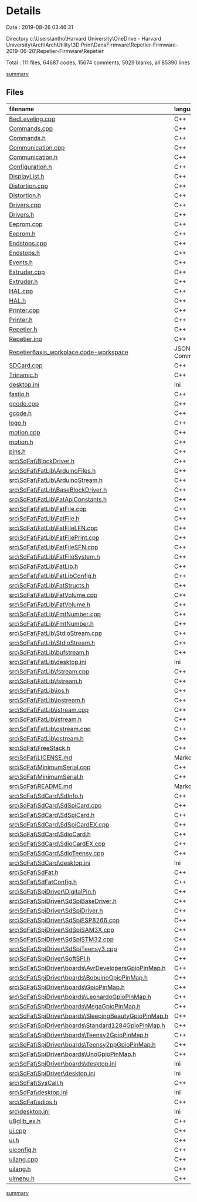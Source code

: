 # Details

Date : 2019-08-26 03:46:31

Directory c:\Users\antho\Harvard University\OneDrive - Harvard University\Arch\ArchUtility\3D Print\DanaFirmware\Repetier-Firmware-2019-06-20\Repetier-Firmware\Repetier

Total : 111 files,  64687 codes, 15674 comments, 5029 blanks, all 85390 lines

[summary](results.md)

## Files
| filename | language | code | comment | blank | total |
| :--- | :--- | ---: | ---: | ---: | ---: |
| [BedLeveling.cpp](file:///c%3A/Users/antho/Harvard%20University/OneDrive%20-%20Harvard%20University/Arch/ArchUtility/3D%20Print/DanaFirmware/Repetier-Firmware-2019-06-20/Repetier-Firmware/Repetier/BedLeveling.cpp) | C++ | 682 | 238 | 39 | 959 |
| [Commands.cpp](file:///c%3A/Users/antho/Harvard%20University/OneDrive%20-%20Harvard%20University/Arch/ArchUtility/3D%20Print/DanaFirmware/Repetier-Firmware-2019-06-20/Repetier-Firmware/Repetier/Commands.cpp) | C++ | 2,686 | 226 | 99 | 3,011 |
| [Commands.h](file:///c%3A/Users/antho/Harvard%20University/OneDrive%20-%20Harvard%20University/Arch/ArchUtility/3D%20Print/DanaFirmware/Repetier-Firmware-2019-06-20/Repetier-Firmware/Repetier/Commands.h) | C++ | 28 | 22 | 4 | 54 |
| [Communication.cpp](file:///c%3A/Users/antho/Harvard%20University/OneDrive%20-%20Harvard%20University/Arch/ArchUtility/3D%20Print/DanaFirmware/Repetier-Firmware-2019-06-20/Repetier-Firmware/Repetier/Communication.cpp) | C++ | 609 | 28 | 27 | 664 |
| [Communication.h](file:///c%3A/Users/antho/Harvard%20University/OneDrive%20-%20Harvard%20University/Arch/ArchUtility/3D%20Print/DanaFirmware/Repetier-Firmware-2019-06-20/Repetier-Firmware/Repetier/Communication.h) | C++ | 503 | 33 | 13 | 549 |
| [Configuration.h](file:///c%3A/Users/antho/Harvard%20University/OneDrive%20-%20Harvard%20University/Arch/ArchUtility/3D%20Print/DanaFirmware/Repetier-Firmware-2019-06-20/Repetier-Firmware/Repetier/Configuration.h) | C++ | 533 | 961 | 64 | 1,558 |
| [DisplayList.h](file:///c%3A/Users/antho/Harvard%20University/OneDrive%20-%20Harvard%20University/Arch/ArchUtility/3D%20Print/DanaFirmware/Repetier-Firmware-2019-06-20/Repetier-Firmware/Repetier/DisplayList.h) | C++ | 1,592 | 136 | 166 | 1,894 |
| [Distortion.cpp](file:///c%3A/Users/antho/Harvard%20University/OneDrive%20-%20Harvard%20University/Arch/ArchUtility/3D%20Print/DanaFirmware/Repetier-Firmware-2019-06-20/Repetier-Firmware/Repetier/Distortion.cpp) | C++ | 308 | 100 | 33 | 441 |
| [Distortion.h](file:///c%3A/Users/antho/Harvard%20University/OneDrive%20-%20Harvard%20University/Arch/ArchUtility/3D%20Print/DanaFirmware/Repetier-Firmware-2019-06-20/Repetier-Firmware/Repetier/Distortion.h) | C++ | 45 | 37 | 5 | 87 |
| [Drivers.cpp](file:///c%3A/Users/antho/Harvard%20University/OneDrive%20-%20Harvard%20University/Arch/ArchUtility/3D%20Print/DanaFirmware/Repetier-Firmware-2019-06-20/Repetier-Firmware/Repetier/Drivers.cpp) | C++ | 206 | 28 | 20 | 254 |
| [Drivers.h](file:///c%3A/Users/antho/Harvard%20University/OneDrive%20-%20Harvard%20University/Arch/ArchUtility/3D%20Print/DanaFirmware/Repetier-Firmware-2019-06-20/Repetier-Firmware/Repetier/Drivers.h) | C++ | 207 | 52 | 10 | 269 |
| [Eeprom.cpp](file:///c%3A/Users/antho/Harvard%20University/OneDrive%20-%20Harvard%20University/Arch/ArchUtility/3D%20Print/DanaFirmware/Repetier-Firmware-2019-06-20/Repetier-Firmware/Repetier/Eeprom.cpp) | C++ | 1,101 | 63 | 36 | 1,200 |
| [Eeprom.h](file:///c%3A/Users/antho/Harvard%20University/OneDrive%20-%20Harvard%20University/Arch/ArchUtility/3D%20Print/DanaFirmware/Repetier-Firmware-2019-06-20/Repetier-Firmware/Repetier/Eeprom.h) | C++ | 565 | 34 | 23 | 622 |
| [Endstops.cpp](file:///c%3A/Users/antho/Harvard%20University/OneDrive%20-%20Harvard%20University/Arch/ArchUtility/3D%20Print/DanaFirmware/Repetier-Firmware-2019-06-20/Repetier-Firmware/Repetier/Endstops.cpp) | C++ | 277 | 23 | 17 | 317 |
| [Endstops.h](file:///c%3A/Users/antho/Harvard%20University/OneDrive%20-%20Harvard%20University/Arch/ArchUtility/3D%20Print/DanaFirmware/Repetier-Firmware-2019-06-20/Repetier-Firmware/Repetier/Endstops.h) | C++ | 173 | 18 | 7 | 198 |
| [Events.h](file:///c%3A/Users/antho/Harvard%20University/OneDrive%20-%20Harvard%20University/Arch/ArchUtility/3D%20Print/DanaFirmware/Repetier-Firmware-2019-06-20/Repetier-Firmware/Repetier/Events.h) | C++ | 47 | 67 | 17 | 131 |
| [Extruder.cpp](file:///c%3A/Users/antho/Harvard%20University/OneDrive%20-%20Harvard%20University/Arch/ArchUtility/3D%20Print/DanaFirmware/Repetier-Firmware-2019-06-20/Repetier-Firmware/Repetier/Extruder.cpp) | C++ | 2,716 | 108 | 83 | 2,907 |
| [Extruder.h](file:///c%3A/Users/antho/Harvard%20University/OneDrive%20-%20Harvard%20University/Arch/ArchUtility/3D%20Print/DanaFirmware/Repetier-Firmware-2019-06-20/Repetier-Firmware/Repetier/Extruder.h) | C++ | 324 | 18 | 18 | 360 |
| [HAL.cpp](file:///c%3A/Users/antho/Harvard%20University/OneDrive%20-%20Harvard%20University/Arch/ArchUtility/3D%20Print/DanaFirmware/Repetier-Firmware-2019-06-20/Repetier-Firmware/Repetier/HAL.cpp) | C++ | 1,142 | 192 | 94 | 1,428 |
| [HAL.h](file:///c%3A/Users/antho/Harvard%20University/OneDrive%20-%20Harvard%20University/Arch/ArchUtility/3D%20Print/DanaFirmware/Repetier-Firmware-2019-06-20/Repetier-Firmware/Repetier/HAL.h) | C++ | 634 | 110 | 42 | 786 |
| [Printer.cpp](file:///c%3A/Users/antho/Harvard%20University/OneDrive%20-%20Harvard%20University/Arch/ArchUtility/3D%20Print/DanaFirmware/Repetier-Firmware-2019-06-20/Repetier-Firmware/Repetier/Printer.cpp) | C++ | 2,739 | 309 | 121 | 3,169 |
| [Printer.h](file:///c%3A/Users/antho/Harvard%20University/OneDrive%20-%20Harvard%20University/Arch/ArchUtility/3D%20Print/DanaFirmware/Repetier-Firmware-2019-06-20/Repetier-Firmware/Repetier/Printer.h) | C++ | 1,178 | 200 | 111 | 1,489 |
| [Repetier.h](file:///c%3A/Users/antho/Harvard%20University/OneDrive%20-%20Harvard%20University/Arch/ArchUtility/3D%20Print/DanaFirmware/Repetier-Firmware-2019-06-20/Repetier-Firmware/Repetier/Repetier.h) | C++ | 899 | 102 | 137 | 1,138 |
| [Repetier.ino](file:///c%3A/Users/antho/Harvard%20University/OneDrive%20-%20Harvard%20University/Arch/ArchUtility/3D%20Print/DanaFirmware/Repetier-Firmware-2019-06-20/Repetier-Firmware/Repetier/Repetier.ino) | C++ | 12 | 184 | 13 | 209 |
| [Repetier6axis_workplace.code-workspace](file:///c%3A/Users/antho/Harvard%20University/OneDrive%20-%20Harvard%20University/Arch/ArchUtility/3D%20Print/DanaFirmware/Repetier-Firmware-2019-06-20/Repetier-Firmware/Repetier/Repetier6axis_workplace.code-workspace) | JSON with Comments | 8 | 0 | 0 | 8 |
| [SDCard.cpp](file:///c%3A/Users/antho/Harvard%20University/OneDrive%20-%20Harvard%20University/Arch/ArchUtility/3D%20Print/DanaFirmware/Repetier-Firmware-2019-06-20/Repetier-Firmware/Repetier/SDCard.cpp) | C++ | 684 | 76 | 56 | 816 |
| [Trinamic.h](file:///c%3A/Users/antho/Harvard%20University/OneDrive%20-%20Harvard%20University/Arch/ArchUtility/3D%20Print/DanaFirmware/Repetier-Firmware-2019-06-20/Repetier-Firmware/Repetier/Trinamic.h) | C++ | 151 | 7 | 10 | 168 |
| [desktop.ini](file:///c%3A/Users/antho/Harvard%20University/OneDrive%20-%20Harvard%20University/Arch/ArchUtility/3D%20Print/DanaFirmware/Repetier-Firmware-2019-06-20/Repetier-Firmware/Repetier/desktop.ini) | Ini | 4 | 0 | 1 | 5 |
| [fastio.h](file:///c%3A/Users/antho/Harvard%20University/OneDrive%20-%20Harvard%20University/Arch/ArchUtility/3D%20Print/DanaFirmware/Repetier-Firmware-2019-06-20/Repetier-Firmware/Repetier/fastio.h) | C++ | 3,211 | 76 | 451 | 3,738 |
| [gcode.cpp](file:///c%3A/Users/antho/Harvard%20University/OneDrive%20-%20Harvard%20University/Arch/ArchUtility/3D%20Print/DanaFirmware/Repetier-Firmware-2019-06-20/Repetier-Firmware/Repetier/gcode.cpp) | C++ | 1,374 | 146 | 43 | 1,563 |
| [gcode.h](file:///c%3A/Users/antho/Harvard%20University/OneDrive%20-%20Harvard%20University/Arch/ArchUtility/3D%20Print/DanaFirmware/Repetier-Firmware-2019-06-20/Repetier-Firmware/Repetier/gcode.h) | C++ | 295 | 29 | 25 | 349 |
| [logo.h](file:///c%3A/Users/antho/Harvard%20University/OneDrive%20-%20Harvard%20University/Arch/ArchUtility/3D%20Print/DanaFirmware/Repetier-Firmware-2019-06-20/Repetier-Firmware/Repetier/logo.h) | C++ | 40 | 4 | 3 | 47 |
| [motion.cpp](file:///c%3A/Users/antho/Harvard%20University/OneDrive%20-%20Harvard%20University/Arch/ArchUtility/3D%20Print/DanaFirmware/Repetier-Firmware-2019-06-20/Repetier-Firmware/Repetier/motion.cpp) | C++ | 2,788 | 616 | 207 | 3,611 |
| [motion.h](file:///c%3A/Users/antho/Harvard%20University/OneDrive%20-%20Harvard%20University/Arch/ArchUtility/3D%20Print/DanaFirmware/Repetier-Firmware-2019-06-20/Repetier-Firmware/Repetier/motion.h) | C++ | 792 | 37 | 28 | 857 |
| [pins.h](file:///c%3A/Users/antho/Harvard%20University/OneDrive%20-%20Harvard%20University/Arch/ArchUtility/3D%20Print/DanaFirmware/Repetier-Firmware-2019-06-20/Repetier-Firmware/Repetier/pins.h) | C++ | 1,873 | 808 | 578 | 3,259 |
| [src\SdFat\BlockDriver.h](file:///c%3A/Users/antho/Harvard%20University/OneDrive%20-%20Harvard%20University/Arch/ArchUtility/3D%20Print/DanaFirmware/Repetier-Firmware-2019-06-20/Repetier-Firmware/Repetier/src/SdFat/BlockDriver.h) | C++ | 10 | 30 | 1 | 41 |
| [src\SdFat\FatLib\ArduinoFiles.h](file:///c%3A/Users/antho/Harvard%20University/OneDrive%20-%20Harvard%20University/Arch/ArchUtility/3D%20Print/DanaFirmware/Repetier-Firmware-2019-06-20/Repetier-Firmware/Repetier/src/SdFat/FatLib/ArduinoFiles.h) | C++ | 96 | 153 | 1 | 250 |
| [src\SdFat\FatLib\ArduinoStream.h](file:///c%3A/Users/antho/Harvard%20University/OneDrive%20-%20Harvard%20University/Arch/ArchUtility/3D%20Print/DanaFirmware/Repetier-Firmware-2019-06-20/Repetier-Firmware/Repetier/src/SdFat/FatLib/ArduinoStream.h) | C++ | 85 | 64 | 5 | 154 |
| [src\SdFat\FatLib\BaseBlockDriver.h](file:///c%3A/Users/antho/Harvard%20University/OneDrive%20-%20Harvard%20University/Arch/ArchUtility/3D%20Print/DanaFirmware/Repetier-Firmware-2019-06-20/Repetier-Firmware/Repetier/src/SdFat/FatLib/BaseBlockDriver.h) | C++ | 14 | 66 | 1 | 81 |
| [src\SdFat\FatLib\FatApiConstants.h](file:///c%3A/Users/antho/Harvard%20University/OneDrive%20-%20Harvard%20University/Arch/ArchUtility/3D%20Print/DanaFirmware/Repetier-Firmware-2019-06-20/Repetier-Firmware/Repetier/src/SdFat/FatLib/FatApiConstants.h) | C++ | 22 | 48 | 3 | 73 |
| [src\SdFat\FatLib\FatFile.cpp](file:///c%3A/Users/antho/Harvard%20University/OneDrive%20-%20Harvard%20University/Arch/ArchUtility/3D%20Print/DanaFirmware/Repetier-Firmware-2019-06-20/Repetier-Firmware/Repetier/src/SdFat/FatLib/FatFile.cpp) | C++ | 1,200 | 222 | 76 | 1,498 |
| [src\SdFat\FatLib\FatFile.h](file:///c%3A/Users/antho/Harvard%20University/OneDrive%20-%20Harvard%20University/Arch/ArchUtility/3D%20Print/DanaFirmware/Repetier-Firmware-2019-06-20/Repetier-Firmware/Repetier/src/SdFat/FatLib/FatFile.h) | C++ | 295 | 667 | 8 | 970 |
| [src\SdFat\FatLib\FatFileLFN.cpp](file:///c%3A/Users/antho/Harvard%20University/OneDrive%20-%20Harvard%20University/Arch/ArchUtility/3D%20Print/DanaFirmware/Repetier-Firmware-2019-06-20/Repetier-Firmware/Repetier/src/SdFat/FatLib/FatFileLFN.cpp) | C++ | 559 | 104 | 27 | 690 |
| [src\SdFat\FatLib\FatFilePrint.cpp](file:///c%3A/Users/antho/Harvard%20University/OneDrive%20-%20Harvard%20University/Arch/ArchUtility/3D%20Print/DanaFirmware/Repetier-Firmware-2019-06-20/Repetier-Firmware/Repetier/src/SdFat/FatLib/FatFilePrint.cpp) | C++ | 270 | 92 | 11 | 373 |
| [src\SdFat\FatLib\FatFileSFN.cpp](file:///c%3A/Users/antho/Harvard%20University/OneDrive%20-%20Harvard%20University/Arch/ArchUtility/3D%20Print/DanaFirmware/Repetier-Firmware-2019-06-20/Repetier-Firmware/Repetier/src/SdFat/FatLib/FatFileSFN.cpp) | C++ | 209 | 56 | 14 | 279 |
| [src\SdFat\FatLib\FatFileSystem.h](file:///c%3A/Users/antho/Harvard%20University/OneDrive%20-%20Harvard%20University/Arch/ArchUtility/3D%20Print/DanaFirmware/Repetier-Firmware-2019-06-20/Repetier-Firmware/Repetier/src/SdFat/FatLib/FatFileSystem.h) | C++ | 211 | 408 | 5 | 624 |
| [src\SdFat\FatLib\FatLib.h](file:///c%3A/Users/antho/Harvard%20University/OneDrive%20-%20Harvard%20University/Arch/ArchUtility/3D%20Print/DanaFirmware/Repetier-Firmware-2019-06-20/Repetier-Firmware/Repetier/src/SdFat/FatLib/FatLib.h) | C++ | 10 | 26 | 1 | 37 |
| [src\SdFat\FatLib\FatLibConfig.h](file:///c%3A/Users/antho/Harvard%20University/OneDrive%20-%20Harvard%20University/Arch/ArchUtility/3D%20Print/DanaFirmware/Repetier-Firmware-2019-06-20/Repetier-Firmware/Repetier/src/SdFat/FatLib/FatLibConfig.h) | C++ | 45 | 100 | 2 | 147 |
| [src\SdFat\FatLib\FatStructs.h](file:///c%3A/Users/antho/Harvard%20University/OneDrive%20-%20Harvard%20University/Arch/ArchUtility/3D%20Print/DanaFirmware/Repetier-Firmware-2019-06-20/Repetier-Firmware/Repetier/src/SdFat/FatLib/FatStructs.h) | C++ | 219 | 659 | 5 | 883 |
| [src\SdFat\FatLib\FatVolume.cpp](file:///c%3A/Users/antho/Harvard%20University/OneDrive%20-%20Harvard%20University/Arch/ArchUtility/3D%20Print/DanaFirmware/Repetier-Firmware-2019-06-20/Repetier-Firmware/Repetier/src/SdFat/FatLib/FatVolume.cpp) | C++ | 492 | 82 | 33 | 607 |
| [src\SdFat\FatLib\FatVolume.h](file:///c%3A/Users/antho/Harvard%20University/OneDrive%20-%20Harvard%20University/Arch/ArchUtility/3D%20Print/DanaFirmware/Repetier-Firmware-2019-06-20/Repetier-Firmware/Repetier/src/SdFat/FatLib/FatVolume.h) | C++ | 229 | 143 | 4 | 376 |
| [src\SdFat\FatLib\FmtNumber.cpp](file:///c%3A/Users/antho/Harvard%20University/OneDrive%20-%20Harvard%20University/Arch/ArchUtility/3D%20Print/DanaFirmware/Repetier-Firmware-2019-06-20/Repetier-Firmware/Repetier/src/SdFat/FatLib/FmtNumber.cpp) | C++ | 354 | 97 | 10 | 461 |
| [src\SdFat\FatLib\FmtNumber.h](file:///c%3A/Users/antho/Harvard%20University/OneDrive%20-%20Harvard%20University/Arch/ArchUtility/3D%20Print/DanaFirmware/Repetier-Firmware-2019-06-20/Repetier-Firmware/Repetier/src/SdFat/FatLib/FmtNumber.h) | C++ | 18 | 25 | 1 | 44 |
| [src\SdFat\FatLib\StdioStream.cpp](file:///c%3A/Users/antho/Harvard%20University/OneDrive%20-%20Harvard%20University/Arch/ArchUtility/3D%20Print/DanaFirmware/Repetier-Firmware-2019-06-20/Repetier-Firmware/Repetier/src/SdFat/FatLib/StdioStream.cpp) | C++ | 454 | 56 | 16 | 526 |
| [src\SdFat\FatLib\StdioStream.h](file:///c%3A/Users/antho/Harvard%20University/OneDrive%20-%20Harvard%20University/Arch/ArchUtility/3D%20Print/DanaFirmware/Repetier-Firmware-2019-06-20/Repetier-Firmware/Repetier/src/SdFat/FatLib/StdioStream.h) | C++ | 206 | 460 | 2 | 668 |
| [src\SdFat\FatLib\bufstream.h](file:///c%3A/Users/antho/Harvard%20University/OneDrive%20-%20Harvard%20University/Arch/ArchUtility/3D%20Print/DanaFirmware/Repetier-Firmware-2019-06-20/Repetier-Firmware/Repetier/src/SdFat/FatLib/bufstream.h) | C++ | 107 | 62 | 4 | 173 |
| [src\SdFat\FatLib\desktop.ini](file:///c%3A/Users/antho/Harvard%20University/OneDrive%20-%20Harvard%20University/Arch/ArchUtility/3D%20Print/DanaFirmware/Repetier-Firmware-2019-06-20/Repetier-Firmware/Repetier/src/SdFat/FatLib/desktop.ini) | Ini | 4 | 0 | 1 | 5 |
| [src\SdFat\FatLib\fstream.cpp](file:///c%3A/Users/antho/Harvard%20University/OneDrive%20-%20Harvard%20University/Arch/ArchUtility/3D%20Print/DanaFirmware/Repetier-Firmware-2019-06-20/Repetier-Firmware/Repetier/src/SdFat/FatLib/fstream.cpp) | C++ | 122 | 41 | 11 | 174 |
| [src\SdFat\FatLib\fstream.h](file:///c%3A/Users/antho/Harvard%20University/OneDrive%20-%20Harvard%20University/Arch/ArchUtility/3D%20Print/DanaFirmware/Repetier-Firmware-2019-06-20/Repetier-Firmware/Repetier/src/SdFat/FatLib/fstream.h) | C++ | 157 | 160 | 4 | 321 |
| [src\SdFat\FatLib\ios.h](file:///c%3A/Users/antho/Harvard%20University/OneDrive%20-%20Harvard%20University/Arch/ArchUtility/3D%20Print/DanaFirmware/Repetier-Firmware-2019-06-20/Repetier-Firmware/Repetier/src/SdFat/FatLib/ios.h) | C++ | 205 | 212 | 7 | 424 |
| [src\SdFat\FatLib\iostream.h](file:///c%3A/Users/antho/Harvard%20University/OneDrive%20-%20Harvard%20University/Arch/ArchUtility/3D%20Print/DanaFirmware/Repetier-Firmware-2019-06-20/Repetier-Firmware/Repetier/src/SdFat/FatLib/iostream.h) | C++ | 58 | 100 | 1 | 159 |
| [src\SdFat\FatLib\istream.cpp](file:///c%3A/Users/antho/Harvard%20University/OneDrive%20-%20Harvard%20University/Arch/ArchUtility/3D%20Print/DanaFirmware/Repetier-Firmware-2019-06-20/Repetier-Firmware/Repetier/src/SdFat/FatLib/istream.cpp) | C++ | 342 | 48 | 8 | 398 |
| [src\SdFat\FatLib\istream.h](file:///c%3A/Users/antho/Harvard%20University/OneDrive%20-%20Harvard%20University/Arch/ArchUtility/3D%20Print/DanaFirmware/Repetier-Firmware-2019-06-20/Repetier-Firmware/Repetier/src/SdFat/FatLib/istream.h) | C++ | 147 | 233 | 5 | 385 |
| [src\SdFat\FatLib\ostream.cpp](file:///c%3A/Users/antho/Harvard%20University/OneDrive%20-%20Harvard%20University/Arch/ArchUtility/3D%20Print/DanaFirmware/Repetier-Firmware-2019-06-20/Repetier-Firmware/Repetier/src/SdFat/FatLib/ostream.cpp) | C++ | 150 | 44 | 5 | 199 |
| [src\SdFat\FatLib\ostream.h](file:///c%3A/Users/antho/Harvard%20University/OneDrive%20-%20Harvard%20University/Arch/ArchUtility/3D%20Print/DanaFirmware/Repetier-Firmware-2019-06-20/Repetier-Firmware/Repetier/src/SdFat/FatLib/ostream.h) | C++ | 128 | 145 | 4 | 277 |
| [src\SdFat\FreeStack.h](file:///c%3A/Users/antho/Harvard%20University/OneDrive%20-%20Harvard%20University/Arch/ArchUtility/3D%20Print/DanaFirmware/Repetier-Firmware-2019-06-20/Repetier-Firmware/Repetier/src/SdFat/FreeStack.h) | C++ | 26 | 35 | 1 | 62 |
| [src\SdFat\LICENSE.md](file:///c%3A/Users/antho/Harvard%20University/OneDrive%20-%20Harvard%20University/Arch/ArchUtility/3D%20Print/DanaFirmware/Repetier-Firmware-2019-06-20/Repetier-Firmware/Repetier/src/SdFat/LICENSE.md) | Markdown | 17 | 0 | 4 | 21 |
| [src\SdFat\MinimumSerial.cpp](file:///c%3A/Users/antho/Harvard%20University/OneDrive%20-%20Harvard%20University/Arch/ArchUtility/3D%20Print/DanaFirmware/Repetier-Firmware-2019-06-20/Repetier-Firmware/Repetier/src/SdFat/MinimumSerial.cpp) | C++ | 38 | 36 | 1 | 75 |
| [src\SdFat\MinimumSerial.h](file:///c%3A/Users/antho/Harvard%20University/OneDrive%20-%20Harvard%20University/Arch/ArchUtility/3D%20Print/DanaFirmware/Repetier-Firmware-2019-06-20/Repetier-Firmware/Repetier/src/SdFat/MinimumSerial.h) | C++ | 14 | 53 | 1 | 68 |
| [src\SdFat\README.md](file:///c%3A/Users/antho/Harvard%20University/OneDrive%20-%20Harvard%20University/Arch/ArchUtility/3D%20Print/DanaFirmware/Repetier-Firmware-2019-06-20/Repetier-Firmware/Repetier/src/SdFat/README.md) | Markdown | 41 | 0 | 18 | 59 |
| [src\SdFat\SdCard\SdInfo.h](file:///c%3A/Users/antho/Harvard%20University/OneDrive%20-%20Harvard%20University/Arch/ArchUtility/3D%20Print/DanaFirmware/Repetier-Firmware-2019-06-20/Repetier-Firmware/Repetier/src/SdFat/SdCard/SdInfo.h) | C++ | 234 | 240 | 7 | 481 |
| [src\SdFat\SdCard\SdSpiCard.cpp](file:///c%3A/Users/antho/Harvard%20University/OneDrive%20-%20Harvard%20University/Arch/ArchUtility/3D%20Print/DanaFirmware/Repetier-Firmware-2019-06-20/Repetier-Firmware/Repetier/src/SdFat/SdCard/SdSpiCard.cpp) | C++ | 535 | 104 | 32 | 671 |
| [src\SdFat\SdCard\SdSpiCard.h](file:///c%3A/Users/antho/Harvard%20University/OneDrive%20-%20Harvard%20University/Arch/ArchUtility/3D%20Print/DanaFirmware/Repetier-Firmware-2019-06-20/Repetier-Firmware/Repetier/src/SdFat/SdCard/SdSpiCard.h) | C++ | 116 | 251 | 7 | 374 |
| [src\SdFat\SdCard\SdSpiCardEX.cpp](file:///c%3A/Users/antho/Harvard%20University/OneDrive%20-%20Harvard%20University/Arch/ArchUtility/3D%20Print/DanaFirmware/Repetier-Firmware-2019-06-20/Repetier-Firmware/Repetier/src/SdFat/SdCard/SdSpiCardEX.cpp) | C++ | 67 | 28 | 1 | 96 |
| [src\SdFat\SdCard\SdioCard.h](file:///c%3A/Users/antho/Harvard%20University/OneDrive%20-%20Harvard%20University/Arch/ArchUtility/3D%20Print/DanaFirmware/Repetier-Firmware-2019-06-20/Repetier-Firmware/Repetier/src/SdFat/SdCard/SdioCard.h) | C++ | 55 | 244 | 3 | 302 |
| [src\SdFat\SdCard\SdioCardEX.cpp](file:///c%3A/Users/antho/Harvard%20University/OneDrive%20-%20Harvard%20University/Arch/ArchUtility/3D%20Print/DanaFirmware/Repetier-Firmware-2019-06-20/Repetier-Firmware/Repetier/src/SdFat/SdCard/SdioCardEX.cpp) | C++ | 76 | 30 | 4 | 110 |
| [src\SdFat\SdCard\SdioTeensy.cpp](file:///c%3A/Users/antho/Harvard%20University/OneDrive%20-%20Harvard%20University/Arch/ArchUtility/3D%20Print/DanaFirmware/Repetier-Firmware-2019-06-20/Repetier-Firmware/Repetier/src/SdFat/SdCard/SdioTeensy.cpp) | C++ | 578 | 117 | 74 | 769 |
| [src\SdFat\SdCard\desktop.ini](file:///c%3A/Users/antho/Harvard%20University/OneDrive%20-%20Harvard%20University/Arch/ArchUtility/3D%20Print/DanaFirmware/Repetier-Firmware-2019-06-20/Repetier-Firmware/Repetier/src/SdFat/SdCard/desktop.ini) | Ini | 4 | 0 | 1 | 5 |
| [src\SdFat\SdFat.h](file:///c%3A/Users/antho/Harvard%20University/OneDrive%20-%20Harvard%20University/Arch/ArchUtility/3D%20Print/DanaFirmware/Repetier-Firmware-2019-06-20/Repetier-Firmware/Repetier/src/SdFat/SdFat.h) | C++ | 216 | 203 | 10 | 429 |
| [src\SdFat\SdFatConfig.h](file:///c%3A/Users/antho/Harvard%20University/OneDrive%20-%20Harvard%20University/Arch/ArchUtility/3D%20Print/DanaFirmware/Repetier-Firmware-2019-06-20/Repetier-Firmware/Repetier/src/SdFat/SdFatConfig.h) | C++ | 57 | 159 | 1 | 217 |
| [src\SdFat\SpiDriver\DigitalPin.h](file:///c%3A/Users/antho/Harvard%20University/OneDrive%20-%20Harvard%20University/Arch/ArchUtility/3D%20Print/DanaFirmware/Repetier-Firmware-2019-06-20/Repetier-Firmware/Repetier/src/SdFat/SpiDriver/DigitalPin.h) | C++ | 190 | 194 | 3 | 387 |
| [src\SdFat\SpiDriver\SdSpiBaseDriver.h](file:///c%3A/Users/antho/Harvard%20University/OneDrive%20-%20Harvard%20University/Arch/ArchUtility/3D%20Print/DanaFirmware/Repetier-Firmware-2019-06-20/Repetier-Firmware/Repetier/src/SdFat/SpiDriver/SdSpiBaseDriver.h) | C++ | 16 | 63 | 1 | 80 |
| [src\SdFat\SpiDriver\SdSpiDriver.h](file:///c%3A/Users/antho/Harvard%20University/OneDrive%20-%20Harvard%20University/Arch/ArchUtility/3D%20Print/DanaFirmware/Repetier-Firmware-2019-06-20/Repetier-Firmware/Repetier/src/SdFat/SpiDriver/SdSpiDriver.h) | C++ | 205 | 160 | 5 | 370 |
| [src\SdFat\SpiDriver\SdSpiESP8266.cpp](file:///c%3A/Users/antho/Harvard%20University/OneDrive%20-%20Harvard%20University/Arch/ArchUtility/3D%20Print/DanaFirmware/Repetier-Firmware-2019-06-20/Repetier-Firmware/Repetier/src/SdFat/SpiDriver/SdSpiESP8266.cpp) | C++ | 32 | 61 | 1 | 94 |
| [src\SdFat\SpiDriver\SdSpiSAM3X.cpp](file:///c%3A/Users/antho/Harvard%20University/OneDrive%20-%20Harvard%20University/Arch/ArchUtility/3D%20Print/DanaFirmware/Repetier-Firmware-2019-06-20/Repetier-Firmware/Repetier/src/SdFat/SpiDriver/SdSpiSAM3X.cpp) | C++ | 152 | 62 | 9 | 223 |
| [src\SdFat\SpiDriver\SdSpiSTM32.cpp](file:///c%3A/Users/antho/Harvard%20University/OneDrive%20-%20Harvard%20University/Arch/ArchUtility/3D%20Print/DanaFirmware/Repetier-Firmware-2019-06-20/Repetier-Firmware/Repetier/src/SdFat/SpiDriver/SdSpiSTM32.cpp) | C++ | 67 | 64 | 1 | 132 |
| [src\SdFat\SpiDriver\SdSpiTeensy3.cpp](file:///c%3A/Users/antho/Harvard%20University/OneDrive%20-%20Harvard%20University/Arch/ArchUtility/3D%20Print/DanaFirmware/Repetier-Firmware-2019-06-20/Repetier-Firmware/Repetier/src/SdFat/SpiDriver/SdSpiTeensy3.cpp) | C++ | 160 | 82 | 3 | 245 |
| [src\SdFat\SpiDriver\SoftSPI.h](file:///c%3A/Users/antho/Harvard%20University/OneDrive%20-%20Harvard%20University/Arch/ArchUtility/3D%20Print/DanaFirmware/Repetier-Firmware-2019-06-20/Repetier-Firmware/Repetier/src/SdFat/SpiDriver/SoftSPI.h) | C++ | 101 | 64 | 3 | 168 |
| [src\SdFat\SpiDriver\boards\AvrDevelopersGpioPinMap.h](file:///c%3A/Users/antho/Harvard%20University/OneDrive%20-%20Harvard%20University/Arch/ArchUtility/3D%20Print/DanaFirmware/Repetier-Firmware-2019-06-20/Repetier-Firmware/Repetier/src/SdFat/SpiDriver/boards/AvrDevelopersGpioPinMap.h) | C++ | 37 | 0 | 0 | 37 |
| [src\SdFat\SpiDriver\boards\BobuinoGpioPinMap.h](file:///c%3A/Users/antho/Harvard%20University/OneDrive%20-%20Harvard%20University/Arch/ArchUtility/3D%20Print/DanaFirmware/Repetier-Firmware-2019-06-20/Repetier-Firmware/Repetier/src/SdFat/SpiDriver/boards/BobuinoGpioPinMap.h) | C++ | 37 | 0 | 0 | 37 |
| [src\SdFat\SpiDriver\boards\GpioPinMap.h](file:///c%3A/Users/antho/Harvard%20University/OneDrive%20-%20Harvard%20University/Arch/ArchUtility/3D%20Print/DanaFirmware/Repetier-Firmware-2019-06-20/Repetier-Firmware/Repetier/src/SdFat/SpiDriver/boards/GpioPinMap.h) | C++ | 41 | 4 | 1 | 46 |
| [src\SdFat\SpiDriver\boards\LeonardoGpioPinMap.h](file:///c%3A/Users/antho/Harvard%20University/OneDrive%20-%20Harvard%20University/Arch/ArchUtility/3D%20Print/DanaFirmware/Repetier-Firmware-2019-06-20/Repetier-Firmware/Repetier/src/SdFat/SpiDriver/boards/LeonardoGpioPinMap.h) | C++ | 35 | 0 | 1 | 36 |
| [src\SdFat\SpiDriver\boards\MegaGpioPinMap.h](file:///c%3A/Users/antho/Harvard%20University/OneDrive%20-%20Harvard%20University/Arch/ArchUtility/3D%20Print/DanaFirmware/Repetier-Firmware-2019-06-20/Repetier-Firmware/Repetier/src/SdFat/SpiDriver/boards/MegaGpioPinMap.h) | C++ | 75 | 0 | 1 | 76 |
| [src\SdFat\SpiDriver\boards\SleepingBeautyGpioPinMap.h](file:///c%3A/Users/antho/Harvard%20University/OneDrive%20-%20Harvard%20University/Arch/ArchUtility/3D%20Print/DanaFirmware/Repetier-Firmware-2019-06-20/Repetier-Firmware/Repetier/src/SdFat/SpiDriver/boards/SleepingBeautyGpioPinMap.h) | C++ | 37 | 0 | 0 | 37 |
| [src\SdFat\SpiDriver\boards\Standard1284GpioPinMap.h](file:///c%3A/Users/antho/Harvard%20University/OneDrive%20-%20Harvard%20University/Arch/ArchUtility/3D%20Print/DanaFirmware/Repetier-Firmware-2019-06-20/Repetier-Firmware/Repetier/src/SdFat/SpiDriver/boards/Standard1284GpioPinMap.h) | C++ | 37 | 0 | 0 | 37 |
| [src\SdFat\SpiDriver\boards\Teensy2GpioPinMap.h](file:///c%3A/Users/antho/Harvard%20University/OneDrive%20-%20Harvard%20University/Arch/ArchUtility/3D%20Print/DanaFirmware/Repetier-Firmware-2019-06-20/Repetier-Firmware/Repetier/src/SdFat/SpiDriver/boards/Teensy2GpioPinMap.h) | C++ | 30 | 0 | 1 | 31 |
| [src\SdFat\SpiDriver\boards\Teensy2ppGpioPinMap.h](file:///c%3A/Users/antho/Harvard%20University/OneDrive%20-%20Harvard%20University/Arch/ArchUtility/3D%20Print/DanaFirmware/Repetier-Firmware-2019-06-20/Repetier-Firmware/Repetier/src/SdFat/SpiDriver/boards/Teensy2ppGpioPinMap.h) | C++ | 51 | 0 | 1 | 52 |
| [src\SdFat\SpiDriver\boards\UnoGpioPinMap.h](file:///c%3A/Users/antho/Harvard%20University/OneDrive%20-%20Harvard%20University/Arch/ArchUtility/3D%20Print/DanaFirmware/Repetier-Firmware-2019-06-20/Repetier-Firmware/Repetier/src/SdFat/SpiDriver/boards/UnoGpioPinMap.h) | C++ | 25 | 0 | 0 | 25 |
| [src\SdFat\SpiDriver\boards\desktop.ini](file:///c%3A/Users/antho/Harvard%20University/OneDrive%20-%20Harvard%20University/Arch/ArchUtility/3D%20Print/DanaFirmware/Repetier-Firmware-2019-06-20/Repetier-Firmware/Repetier/src/SdFat/SpiDriver/boards/desktop.ini) | Ini | 4 | 0 | 1 | 5 |
| [src\SdFat\SpiDriver\desktop.ini](file:///c%3A/Users/antho/Harvard%20University/OneDrive%20-%20Harvard%20University/Arch/ArchUtility/3D%20Print/DanaFirmware/Repetier-Firmware-2019-06-20/Repetier-Firmware/Repetier/src/SdFat/SpiDriver/desktop.ini) | Ini | 4 | 0 | 1 | 5 |
| [src\SdFat\SysCall.h](file:///c%3A/Users/antho/Harvard%20University/OneDrive%20-%20Harvard%20University/Arch/ArchUtility/3D%20Print/DanaFirmware/Repetier-Firmware-2019-06-20/Repetier-Firmware/Repetier/src/SdFat/SysCall.h) | C++ | 44 | 43 | 2 | 89 |
| [src\SdFat\desktop.ini](file:///c%3A/Users/antho/Harvard%20University/OneDrive%20-%20Harvard%20University/Arch/ArchUtility/3D%20Print/DanaFirmware/Repetier-Firmware-2019-06-20/Repetier-Firmware/Repetier/src/SdFat/desktop.ini) | Ini | 4 | 0 | 1 | 5 |
| [src\SdFat\sdios.h](file:///c%3A/Users/antho/Harvard%20University/OneDrive%20-%20Harvard%20University/Arch/ArchUtility/3D%20Print/DanaFirmware/Repetier-Firmware-2019-06-20/Repetier-Firmware/Repetier/src/SdFat/sdios.h) | C++ | 5 | 28 | 1 | 34 |
| [src\desktop.ini](file:///c%3A/Users/antho/Harvard%20University/OneDrive%20-%20Harvard%20University/Arch/ArchUtility/3D%20Print/DanaFirmware/Repetier-Firmware-2019-06-20/Repetier-Firmware/Repetier/src/desktop.ini) | Ini | 4 | 0 | 1 | 5 |
| [u8glib_ex.h](file:///c%3A/Users/antho/Harvard%20University/OneDrive%20-%20Harvard%20University/Arch/ArchUtility/3D%20Print/DanaFirmware/Repetier-Firmware-2019-06-20/Repetier-Firmware/Repetier/u8glib_ex.h) | C++ | 6,853 | 2,598 | 1,453 | 10,904 |
| [ui.cpp](file:///c%3A/Users/antho/Harvard%20University/OneDrive%20-%20Harvard%20University/Arch/ArchUtility/3D%20Print/DanaFirmware/Repetier-Firmware-2019-06-20/Repetier-Firmware/Repetier/ui.cpp) | C++ | 3,686 | 305 | 169 | 4,160 |
| [ui.h](file:///c%3A/Users/antho/Harvard%20University/OneDrive%20-%20Harvard%20University/Arch/ArchUtility/3D%20Print/DanaFirmware/Repetier-Firmware-2019-06-20/Repetier-Firmware/Repetier/ui.h) | C++ | 559 | 71 | 51 | 681 |
| [uiconfig.h](file:///c%3A/Users/antho/Harvard%20University/OneDrive%20-%20Harvard%20University/Arch/ArchUtility/3D%20Print/DanaFirmware/Repetier-Firmware-2019-06-20/Repetier-Firmware/Repetier/uiconfig.h) | C++ | 149 | 267 | 42 | 458 |
| [uilang.cpp](file:///c%3A/Users/antho/Harvard%20University/OneDrive%20-%20Harvard%20University/Arch/ArchUtility/3D%20Print/DanaFirmware/Repetier-Firmware-2019-06-20/Repetier-Firmware/Repetier/uilang.cpp) | C++ | 7,706 | 23 | 61 | 7,790 |
| [uilang.h](file:///c%3A/Users/antho/Harvard%20University/OneDrive%20-%20Harvard%20University/Arch/ArchUtility/3D%20Print/DanaFirmware/Repetier-Firmware-2019-06-20/Repetier-Firmware/Repetier/uilang.h) | C++ | 4,370 | 70 | 81 | 4,521 |
| [uimenu.h](file:///c%3A/Users/antho/Harvard%20University/OneDrive%20-%20Harvard%20University/Arch/ArchUtility/3D%20Print/DanaFirmware/Repetier-Firmware-2019-06-20/Repetier-Firmware/Repetier/uimenu.h) | C++ | 1,053 | 324 | 92 | 1,469 |

[summary](results.md)